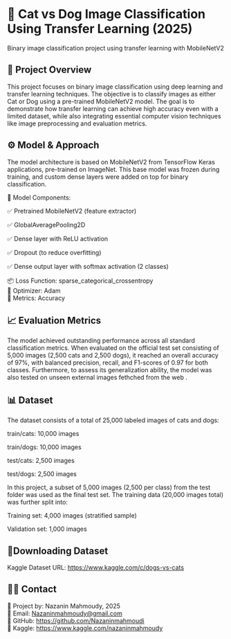 # 🐾 Cat vs Dog Image Classification Using Transfer Learning (2025)
Binary image classification project using transfer learning with MobileNetV2

## 📌 Project Overview
This project focuses on binary image classification using deep learning and transfer learning techniques. The objective is to classify images as either Cat or Dog using a pre-trained MobileNetV2 model. The goal is to demonstrate how transfer learning can achieve high accuracy even with a limited dataset, while also integrating essential computer vision techniques like image preprocessing and evaluation metrics.

## ⚙️ Model & Approach
The model architecture is based on MobileNetV2 from TensorFlow Keras applications, pre-trained on ImageNet. This base model was frozen during training, and custom dense layers were added on top for binary classification.

🔧 Model Components:

✅ Pretrained MobileNetV2 (feature extractor)

✅ GlobalAveragePooling2D

✅ Dense layer with ReLU activation

✅ Dropout (to reduce overfitting)

✅ Dense output layer with softmax activation (2 classes)

📦 Loss Function: sparse_categorical_crossentropy          
🚀 Optimizer: Adam                     
🎯 Metrics: Accuracy                      

## 📈 Evaluation Metrics
The model achieved outstanding performance across all standard classification metrics. When evaluated on the official test set consisting of 5,000 images (2,500 cats and 2,500 dogs), it reached an overall accuracy of 97%, with balanced precision, recall, and F1-scores of 0.97 for both classes. 
Furthermore, to assess its generalization ability, the model was also tested on unseen external images fethched from the web .

## 📊 Dataset

The dataset consists of a total of 25,000 labeled images of cats and dogs:

train/cats: 10,000 images

train/dogs: 10,000 images

test/cats: 2,500 images

test/dogs: 2,500 images

In this project, a subset of 5,000 images (2,500 per class) from the test folder was used as the final test set. 
The training data (20,000 images total) was further split into:

Training set: 4,000 images (stratified sample)

Validation set: 1,000 images


## 📁Downloading Dataset
Kaggle Dataset URL: https://www.kaggle.com/c/dogs-vs-cats


## 👩‍💻 Contact
📌 Project by: Nazanin Mahmoudy, 2025                
📧 Email: Nazaninmahmoudy@gmail.com                    
🔗 GitHub: https://github.com/Nazaninmahmoudi                    
🔗 Kaggle: https://www.kaggle.com/nazaninmahmoudy                          

